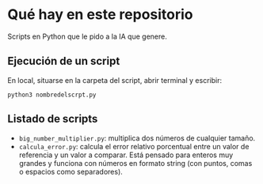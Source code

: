 # Qué hay en este repositorio

Scripts en Python que le pido a la IA que genere.

## Ejecución de un script

En local, situarse en la carpeta del script, abrir terminal y escribir:

`python3 nombredelscrpt.py`

## Listado de scripts

- `big_number_multiplier.py`: multiplica dos números de cualquier tamaño.
- `calcula_error.py`: calcula el error relativo porcentual entre un valor de referencia y un valor a comparar. Está pensado para enteros muy grandes y funciona con números en formato string (con puntos, comas o espacios como separadores).
